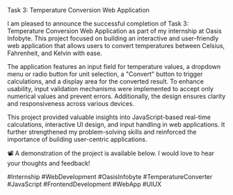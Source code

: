 Task 3: Temperature Conversion Web Application

I am pleased to announce the successful completion of Task 3: Temperature Conversion Web Application as part of my internship at Oasis Infobyte. This project focused on building an interactive and user-friendly web application that allows users to convert temperatures between Celsius, Fahrenheit, and Kelvin with ease.

The application features an input field for temperature values, a dropdown menu or radio button for unit selection, a "Convert" button to trigger calculations, and a display area for the converted result. To enhance usability, input validation mechanisms were implemented to accept only numerical values and prevent errors. Additionally, the design ensures clarity and responsiveness across various devices.

This project provided valuable insights into JavaScript-based real-time calculations, interactive UI design, and input handling in web applications. It further strengthened my problem-solving skills and reinforced the importance of building user-centric applications.

📽️ A demonstration of the project is available below. I would love to hear your thoughts and feedback!

#Internship #WebDevelopment #OasisInfobyte #TemperatureConverter #JavaScript #FrontendDevelopment #WebApp #UIUX
